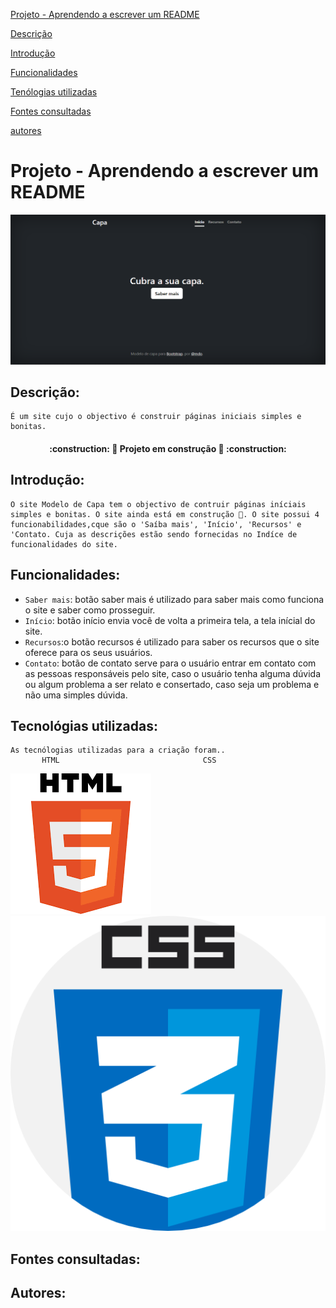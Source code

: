 [Projeto - Aprendendo a escrever um README](#projeto---aprendendo-a-escrever-um-readme) 

[Descrição](#descri%C3%A7%C3%A3o)   

[Introdução](#introdu%C3%A7%C3%A3o)   

[Funcionalidades](#funcionalidades)   

[Tenólogias utilizadas](#tecnol%C3%B3gias-utilizadas)   

[Fontes consultadas](#fontes-consultadas)  

[autores](#autores)  
# Projeto - Aprendendo a escrever um README 

![image info](_img/coverpage.png)
## Descrição:

    É um site cujo o objectivo é construir páginas iniciais simples e bonitas.

<h4 align="center">
    :construction: 🚧 Projeto em construção 🚧 :construction:
</h4>

## Introdução: 

    O site Modelo de Capa tem o objectivo de contruir páginas iníciais simples e bonitas. O site ainda está em construção 🚧. O site possui 4 funcionabilidades,cque são o 'Saíba mais', 'Início', 'Recursos' e 'Contato. Cuja as descrições estão sendo fornecidas no Indíce de funcionalidades do site.

## Funcionalidades:

- `Saber mais`: botão saber mais é utilizado para saber mais como funciona o site e saber como prosseguir.
- `Início`: botão início envia você de volta a primeira tela, a tela inícial do site.
- `Recursos`:o botão recursos é utilizado para saber os recursos que o site oferece para os seus usuários.
- `Contato`: botão de contato serve para o usuário entrar em contato com as pessoas responsáveis pelo site, caso o usuário tenha alguma dúvida ou algum problema a ser relato e consertado, caso seja um problema e não uma simples dúvida.


## Tecnológias utilizadas:

    As tecnólogias utilizadas para a criação foram..
           HTML                                CSS
![image info](_img/html.png)     ![image info](_img/css.png)
## Fontes consultadas:

## Autores: